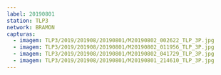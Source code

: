 ```yaml
---
label: 20190801
station: TLP3
network: BRAMON
capturas:
  - imagem: TLP3/2019/201908/20190801/M20190802_002622_TLP_3P.jpg
  - imagem: TLP3/2019/201908/20190801/M20190802_011956_TLP_3P.jpg
  - imagem: TLP3/2019/201908/20190801/M20190802_041729_TLP_3P.jpg
  - imagem: TLP3/2019/201908/20190801/M20190801_214610_TLP_3P.jpg
---
```

